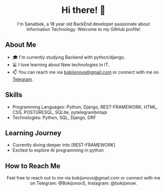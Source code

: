 <h1 align="center">Hi there! 👋</h1>

<p align="center">
  I'm Sanatbek, a 18 year old BackEnd developer passionate about Information Technology. Welcome to my GitHub profile!
</p>

<!-- Your About Me Section -->
## About Me

- 🎓 I'm currently studying Backend with python/django.
- 💻 I love learning about New technologies in IT.
- 📫 You can reach me via bokijonovs@gmail.com or connect with me on <a href="https://t.me/bokijonov_s">Telegram</a>.
<!-- Your Skills Section -->
## Skills

- Programming Languages: Python, Django, REST-FRAMEWORK, HTML, CSS, POSTGRESQL, SQLite, pytelegrambotapi
- Technologies: Python, SQL, Django, DRF
<!-- Your Learning Journey Section -->
## Learning Journey

- Currently diving deeper into [REST-FRAMEWORK]
- Excited to explore AI programming in python
<!-- Your How to Reach Me Section -->
## How to Reach Me

<p align="center">
  Feel free to reach out to me via bokijonovs@gmail.com or connect with me on Telegram: @BokijonovS, Instagram: @bokijonow.
